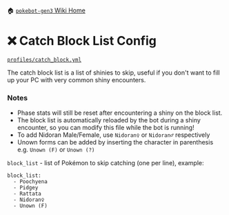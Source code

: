 🏠 [`pokebot-gen3` Wiki Home](../Readme.md)

# ❌ Catch Block List Config

[`profiles/catch_block.yml`](../../profiles/catch_block.yml)

The catch block list is a list of shinies to skip, useful if you don't want to fill up your PC with very common shiny encounters.

### Notes

- Phase stats will still be reset after encountering a shiny on the block list.
- The block list is automatically reloaded by the bot during a shiny encounter, so you can modify this file while the bot is running!
- To add Nidoran Male/Female, use `Nidoran♀` or `Nidoran♂` respectively
- Unown forms can be added by inserting the character in parenthesis e.g. `Unown (F)` or `Unown (?)`

`block_list` - list of Pokémon to skip catching (one per line), example:

```
block_list:
  - Poochyena
  - Pidgey
  - Rattata
  - Nidoran♀
  - Unown (F)
```
